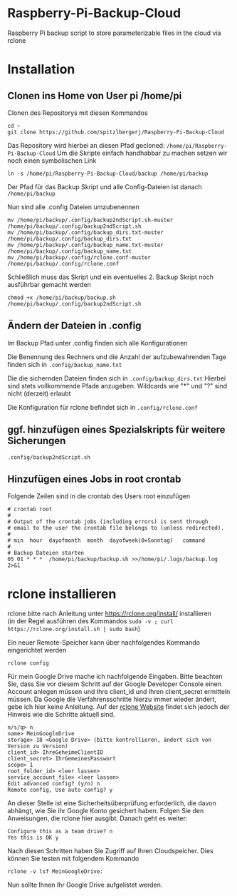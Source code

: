 # Raspberry-Pi-Backup-Cloud
Raspberry Pi backup script to store parameterizable files in the cloud via rclone

# Installation

## Clonen ins Home von User pi /home/pi

Clonen des Repositorys mit diesen Kommandos

````
cd ~
git clone https://github.com/spitzlbergerj/Raspberry-Pi-Backup-Cloud
````
Das Repository wird hierbei an diesen Pfad gecloned: ```/home/pi/Raspberry-Pi-Backup-Cloud```
Um die Skripte einfach handhabbar zu machen setzen wir noch einen symbolischen Link
```
ln -s /home/pi/Raspberry-Pi-Backup-Cloud/backup /home/pi/backup
```
Der Pfad für das Backup Skript und alle Config-Dateien ist danach ```/home/pi/backup```

Nun sind alle .config Dateien umzubenennen
```
mv /home/pi/backup/.config/backup2ndScript.sh-muster /home/pi/backup/.config/backup2ndScript.sh
mv /home/pi/backup/.config/backup_dirs.txt-muster /home/pi/backup/.config/backup_dirs.txt
mv /home/pi/backup/.config/backup_name.txt-muster /home/pi/backup/.config/backup_name.txt
mv /home/pi/backup/.config/rclone.conf-muster /home/pi/backup/.config/rclone.conf

```

Schließlich muss das Skript und ein eventuelles 2. Backup Skript noch ausführbar gemacht werden
```
chmod +x /home/pi/backup/backup.sh /home/pi/backup/.config/backup2ndScript.sh

```

## Ändern der Dateien in .config

Im Backup Pfad unter .config finden sich alle Konfigurationen

Die Benennung des Rechners und die Anzahl der aufzubewahrenden Tage finden sich in ```.config/backup_name.txt```

Die die sichernden Dateien finden sich in ```.config/backup_dirs.txt```
Hierbei sind stets vollkommende Pfade anzugeben. Wildcards wie "*" und "?" sind nicht (derzeit) erlaubt

Die Konfiguration für rclone befindet sich in ```.config/rclone.conf```


## ggf. hinzufügen eines Spezialskripts für weitere Sicherungen

```.config/backup2ndScript.sh```


## Hinzufügen eines Jobs in root crontab

Folgende Zeilen sind in die crontab des Users root einzufügen

```
# crontab root
#
# Output of the crontab jobs (including errors) is sent through
# email to the user the crontab file belongs to (unless redirected).
#
# min  hour  dayofmonth  month  dayofweek(0=Sonntag)   command
#
# Backup Dateien starten
05 01 * * *  /home/pi/backup/backup.sh >>/home/pi/.logs/backup.log 2>&1
```

# rclone installieren

rclone bitte nach Anleitung unter https://rclone.org/install/ installieren  
(in der Regel ausführen des Kommandos ```sudo -v ; curl https://rclone.org/install.sh | sudo bash```)

Ein neuer Remote-Speicher kann über nachfolgendes Kommando eingerichtet werden
```
rclone config
```

Für mein Google Drive mache ich nachfolgende Eingaben. Bitte beachten Sie, dass Sie vor diesem Schritt auf der Google Developer Console einen Account anlegen müssen und Ihre client_id und Ihren client_secret ermitteln müssen. Da Google die Verfahrensschritte hierzu immer wieder ändert, gebe ich hier keine Anleitung. Auf der [rclone Website](https://rclone.org/drive/#making-your-own-client-id) findet sich jedoch der Hinweis wie die Schritte aktuell sind.
```
n/s/q> n
name> MeinGoogleDrive
storage> 18 <Google Drive> (bitte kontrollieren, ändert sich von Version zu Version)
client_id> IhreGeheimeClientID
client_secret> IhrGemeinesPasswort
scope> 1 
root_folder_id> <leer lassen>
service_account_file> <leer lassen>
Edit advanced config? (y/n) n
Remote config, Use auto config? y
```
An dieser Stelle ist eine Sicherheitsüberprüfung erforderlich, die davon abhängt, wie Sie ihr Google Konto gesichert haben. Folgen Sie den Anweisungen, die rclone hier ausgibt. Danach geht es weiter:
```
Configure this as a team drive? n
Yes this is OK y
```

Nach diesen Schritten haben Sie Zugriff auf Ihren Cloudspeicher. Dies können Sie testen mit folgendem Kommando
```
rclone -v lsf MeinGoogleDrive:
```
Nun sollte Ihnen Ihr Google Drive aufgelistet werden.

